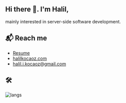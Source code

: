 ## Hi there 🖖. I'm Halil,
mainly interested in server-side software development.

## 📬 Reach me
* [Resume](https://halilkocaoz.com/halil_ibrahim_kocaoz.pdf)
* [halilkocaoz.com](https://halilkocaoz.com/)
* [halil.i.kocaoz@gmail.com](mailto:halil.i.kocaoz@gmail.com)

## 🛠️
![langs](https://github-readme-stats.vercel.app/api/top-langs/?username=halilkocaoz&hide=html,css,javascript,typescript&hide_title=true&hide_progress=true&langs_count=8)

<!--


**halilkocaoz/halilkocaoz** is a ✨ _special_ ✨ repository because its `README.md` (this file) appears on your GitHub profile.

Here are some ideas to get you started:

- 🔭 I’m currently working on ...
- 🌱 I’m currently learning ...
- 👯 I’m looking to collaborate on ...
- 🤔 I’m looking for help with ...
- 💬 Ask me about ...
- 📫 How to reach me: ...
- 😄 Pronouns: ...
- ⚡ Fun fact: ...
-->
